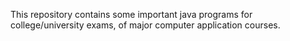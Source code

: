 This repository contains some important java programs for college/university exams, of major computer application courses. 